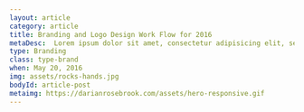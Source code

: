 ```yaml
---
layout: article
category: article
title: Branding and Logo Design Work Flow for 2016
metaDesc:  Lorem ipsum dolor sit amet, consectetur adipisicing elit, sed do eiusmod tempor incididunt ut labore et dolore magna a ...
type: Branding
class: type-brand
when: May 20, 2016
img: assets/rocks-hands.jpg
bodyId: article-post
metaimg: https://darianrosebrook.com/assets/hero-responsive.gif
---
```

